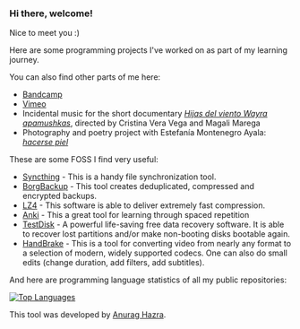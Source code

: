 ### Hi there, welcome! 

Nice to meet you :) 

Here are some programming projects I've worked on as part of my learning journey. 

You can also find other parts of me here: 

- [Bandcamp](https://tomasproano.bandcamp.com)
- [Vimeo](https://vimeo.com/tomasproano)
- Incidental music for the short documentary [*Hijas del viento Wayra apamushkas*](https://www.youtube.com/watch?v=-2Zx_ZJ9HQEs), directed by Cristina Vera Vega and Magali Marega 
- Photography and poetry project with Estefanía Montenegro Ayala: [*hacerse piel*](https://tomasproanop.github.io/hacerse-piel)

These are some FOSS I find very useful:

- [Syncthing](https://github.com/syncthing/syncthing) -  This is a handy file synchronization tool.
- [BorgBackup](https://github.com/borgbackup/borg) - This tool creates deduplicated, compressed and encrypted backups.
- [LZ4](https://github.com/lz4/lz4) -  This software is able to deliver extremely fast compression.
- [Anki](https://github.com/ankitects/anki) - This a great tool for learning through spaced repetition
- [TestDisk](https://www.cgsecurity.org/wiki/TestDisk) - A powerful life-saving free data recovery software. It is able to recover lost partitions and/or make non-booting disks bootable again.
- [HandBrake](https://handbrake.fr/) - This is a tool for converting video from nearly any format to a selection of modern, widely supported codecs. One can also do small edits (change duration, add filters, add subtitles).

And here are programming language statistics of all my public repositories:

[![Top Languages](https://github-readme-stats-git-masterrstaa-rickstaa.vercel.app/api/top-langs/?username=tomasproanop&show_icons=true&theme=transparent)](https://github.com/anuraghazra/github-readme-stats)

This tool was developed by [Anurag Hazra](https://github.com/anuraghazra).
